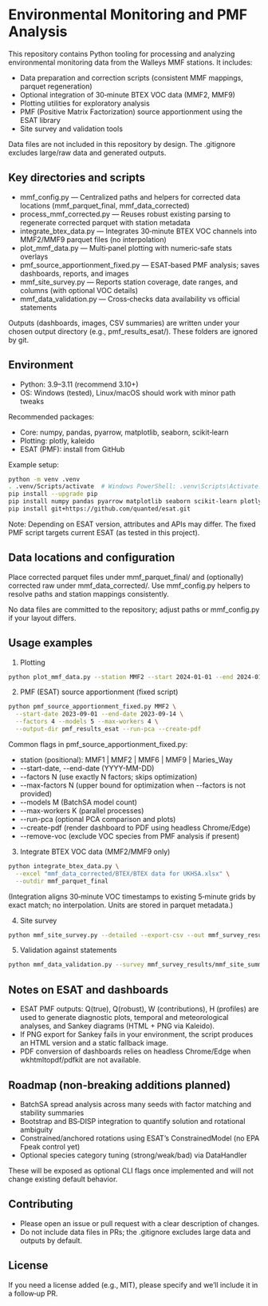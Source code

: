 # Environmental Monitoring and PMF Analysis

This repository contains Python tooling for processing and analyzing environmental monitoring data from the Walleys MMF stations. It includes:

- Data preparation and correction scripts (consistent MMF mappings, parquet regeneration)
- Optional integration of 30‑minute BTEX VOC data (MMF2, MMF9)
- Plotting utilities for exploratory analysis
- PMF (Positive Matrix Factorization) source apportionment using the ESAT library
- Site survey and validation tools

Data files are not included in this repository by design. The .gitignore excludes large/raw data and generated outputs.

## Key directories and scripts

- mmf_config.py — Centralized paths and helpers for corrected data locations (mmf_parquet_final, mmf_data_corrected)
- process_mmf_corrected.py — Reuses robust existing parsing to regenerate corrected parquet with station metadata
- integrate_btex_data.py — Integrates 30‑minute BTEX VOC channels into MMF2/MMF9 parquet files (no interpolation)
- plot_mmf_data.py — Multi‑panel plotting with numeric‑safe stats overlays
- pmf_source_apportionment_fixed.py — ESAT‑based PMF analysis; saves dashboards, reports, and images
- mmf_site_survey.py — Reports station coverage, date ranges, and columns (with optional VOC details)
- mmf_data_validation.py — Cross‑checks data availability vs official statements

Outputs (dashboards, images, CSV summaries) are written under your chosen output directory (e.g., pmf_results_esat/). These folders are ignored by git.

## Environment

- Python: 3.9–3.11 (recommend 3.10+)
- OS: Windows (tested), Linux/macOS should work with minor path tweaks

Recommended packages:

- Core: numpy, pandas, pyarrow, matplotlib, seaborn, scikit‑learn
- Plotting: plotly, kaleido
- ESAT (PMF): install from GitHub

Example setup:

```bash
python -m venv .venv
. .venv/Scripts/activate  # Windows PowerShell: .venv\Scripts\Activate.ps1
pip install --upgrade pip
pip install numpy pandas pyarrow matplotlib seaborn scikit-learn plotly kaleido
pip install git+https://github.com/quanted/esat.git
```

Note: Depending on ESAT version, attributes and APIs may differ. The fixed PMF script targets current ESAT (as tested in this project).

## Data locations and configuration

Place corrected parquet files under mmf_parquet_final/ and (optionally) corrected raw under mmf_data_corrected/. Use mmf_config.py helpers to resolve paths and station mappings consistently.

No data files are committed to the repository; adjust paths or mmf_config.py if your layout differs.

## Usage examples

1) Plotting

```bash
python plot_mmf_data.py --station MMF2 --start 2024-01-01 --end 2024-01-31 --out plots/MMF2_jan2024
```

2) PMF (ESAT) source apportionment (fixed script)

```bash
python pmf_source_apportionment_fixed.py MMF2 \
  --start-date 2023-09-01 --end-date 2023-09-14 \
  --factors 4 --models 5 --max-workers 4 \
  --output-dir pmf_results_esat --run-pca --create-pdf
```

Common flags in pmf_source_apportionment_fixed.py:

- station (positional): MMF1 | MMF2 | MMF6 | MMF9 | Maries_Way
- --start-date, --end-date (YYYY-MM-DD)
- --factors N (use exactly N factors; skips optimization)
- --max-factors N (upper bound for optimization when --factors is not provided)
- --models M (BatchSA model count)
- --max-workers K (parallel processes)
- --run-pca (optional PCA comparison and plots)
- --create-pdf (render dashboard to PDF using headless Chrome/Edge)
- --remove-voc (exclude VOC species from PMF analysis if present)

3) Integrate BTEX VOC data (MMF2/MMF9 only)

```bash
python integrate_btex_data.py \
  --excel "mmf_data_corrected/BTEX/BTEX data for UKHSA.xlsx" \
  --outdir mmf_parquet_final
```

(Integration aligns 30‑minute VOC timestamps to existing 5‑minute grids by exact match; no interpolation. Units are stored in parquet metadata.)

4) Site survey

```bash
python mmf_site_survey.py --detailed --export-csv --out mmf_survey_results
```

5) Validation against statements

```bash
python mmf_data_validation.py --survey mmf_survey_results/mmf_site_summary.csv
```

## Notes on ESAT and dashboards

- ESAT PMF outputs: Q(true), Q(robust), W (contributions), H (profiles) are used to generate diagnostic plots, temporal and meteorological analyses, and Sankey diagrams (HTML + PNG via Kaleido).
- If PNG export for Sankey fails in your environment, the script produces an HTML version and a static fallback image.
- PDF conversion of dashboards relies on headless Chrome/Edge when wkhtmltopdf/pdfkit are not available.

## Roadmap (non‑breaking additions planned)

- BatchSA spread analysis across many seeds with factor matching and stability summaries
- Bootstrap and BS‑DISP integration to quantify solution and rotational ambiguity
- Constrained/anchored rotations using ESAT’s ConstrainedModel (no EPA Fpeak control yet)
- Optional species category tuning (strong/weak/bad) via DataHandler

These will be exposed as optional CLI flags once implemented and will not change existing default behavior.

## Contributing

- Please open an issue or pull request with a clear description of changes.
- Do not include data files in PRs; the .gitignore excludes large data and outputs by default.

## License

If you need a license added (e.g., MIT), please specify and we’ll include it in a follow‑up PR.
